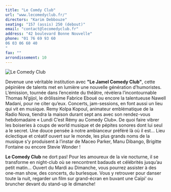 ```yaml
---
title: "Le Comdy Club"
url: "www.lecomedyclub.fr/"
directors: "Karim Debbouze"
seating: "157 (assis) 250 (debout)"
email: "contact@lecomedyclub.fr"
address: "42 boulevard Bonne Nouvelle"
phone: "01 76 69 93 60
06 03 06 60 40
"
fax: ""
arrondissement: 10
---
```


![Le Comedy Club](../images/10eme/le-comedy-club/le-comedy-club-1.jpg)
 
Devenue une véritable institution avec **"Le Jamel Comedy Club"**, cette pépinière de talents met en lumière une nouvelle génération d’humoristes. L’émission, tournée dans l’enceinte du théâtre, révèlera l’incontournable Thomas N’gijol, le drôlissime Fabrice Eboué ou encore la talentueuse Nawell Madani, pour ne citer qu’eux.
Concerts, jam-sessions, en font aussi un lieu qui vit en musique.
Remy Kolpa Kopoul, animateur emblématique de la Radio Nova, tiendra la maison durant sept ans avec son rendez-vous hebdomadaire « Lundi C’est Rémy au Comedy Club».
De quoi faire vibrer les boiseries à coups de world musique et de pépites sonores dont lui seul a le secret. Une douce pensée à notre ambianceur préféré là où il est…
Lieu éclectique et créatif ouvert sur le monde, les plus grands noms de la musique s’y produisent à l’instar de Maceo Parker, Manu Dibango, Brigitte Fontaine ou encore Stevie Wonder !

**Le Comedy Club** ne dort pas! Pour les amoureux de la vie nocturne, il se transforme en night-club où se rencontrent badauds et célébrités jusqu’au petit matin...
 Ouvert du Mardi au Dimanche, vous pourrez assister à des one-man show, des concerts, du burlesque. Vous y retrouver pour danser toute la nuit, regarder un film sur grand-écran en buvant une Caïpi’ ou bruncher devant du stand-up le dimanche!


